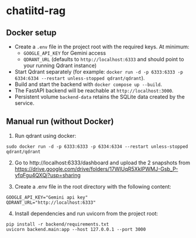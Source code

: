 # chatiitd-rag

## Docker setup
- Create a `.env` file in the project root with the required keys. At minimum:
  - `GOOGLE_API_KEY` for Gemini access
  - `QDRANT_URL` (defaults to `http://localhost:6333` and should point to your running Qdrant instance)
- Start Qdrant separately (for example: `docker run -d -p 6333:6333 -p 6334:6334 --restart unless-stopped qdrant/qdrant`).
- Build and start the backend with `docker compose up --build`.
- The FastAPI backend will be reachable at `http://localhost:3000`.
- Persistent volume `backend-data` retains the SQLite data created by the service.

## Manual run (without Docker)
1) Run qdrant using docker:
```
sudo docker run -d -p 6333:6333 -p 6334:6334 --restart unless-stopped qdrant/qdrant
```

2) Go to http://localhost:6333/dashboard and upload the 2 snapshots from https://drive.google.com/drive/folders/17WIUqR5XkIPWMJ-Gsb_P-yfqFgu4QXQj?usp=sharing

3) Create a .env file in the root directory with the following content:
```
GOOGLE_API_KEY="Gemini api key"
QDRANT_URL="http://localhost:6333"
```

4) Install dependencies and run uvicorn from the project root:
```
pip install -r backend/requirements.txt
uvicorn backend.main:app --host 127.0.0.1 --port 3000
``` 